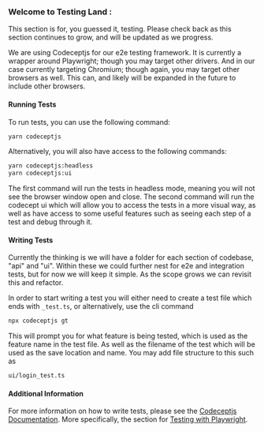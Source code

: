 ### Welcome to Testing Land :

This section is for, you guessed it, testing. Please check back as this section continues to grow, and will be updated as we progress.

We are using Codeceptjs for our e2e testing framework. It is currently a wrapper around Playwright; though you may target other drivers. And in our case currently targeting Chromium; though again, you may target other browsers as well.
This can, and likely will be expanded in the future to include other browsers.

#### Running Tests

To run tests, you can use the following command:

```bash
yarn codeceptjs
```

Alternatively, you will also have access to the following commands:

```bash
yarn codeceptjs:headless
yarn codeceptjs:ui
```

The first command will run the tests in headless mode, meaning you will not see the browser window open and close.
The second command will run the codecept ui which will allow you to access the tests in a more visual way, as well as have access to some useful features such as seeing each step of a test and debug through it.

#### Writing Tests

Currently the thinking is we will have a folder for each section of codebase, "api" and "ui". Within these we could further nest for e2e and integration tests, but for now we will keep it simple. As the scope grows we can revisit this and refactor.

In order to start writing a test you will either need to create a test file which ends with `_test.ts`, or alternatively, use the cli command

```bash
npx codeceptjs gt
```

This will prompt you for what feature is being tested, which is used as the feature name in the test file. As well as the filename of the test which will be used as the save location and name. You may add file structure to this such as

```bash
ui/login_test.ts
```

#### Additional Information

For more information on how to write tests, please see the [Codeceptjs Documentation](https://codecept.io/). More specifically, the section for [Testing with Playwright](https://codecept.io/playwright/).

